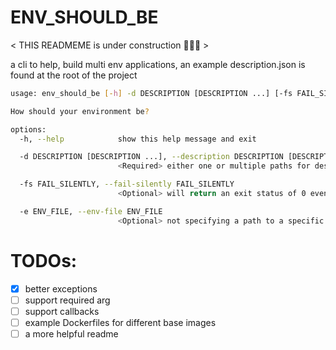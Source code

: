 # ENV_SHOULD_BE

< THIS READMEME is under construction 🤫🤫🤫 >

a cli to help, build multi env applications, an example description.json is found at the root of the project

```sh
usage: env_should_be [-h] -d DESCRIPTION [DESCRIPTION ...] [-fs FAIL_SILENTLY] [-e ENV_FILE]

How should your environment be?

options:
  -h, --help            show this help message and exit

  -d DESCRIPTION [DESCRIPTION ...], --description DESCRIPTION [DESCRIPTION ...]
                        <Required> either one or multiple paths for description files.

  -fs FAIL_SILENTLY, --fail-silently FAIL_SILENTLY
                        <Optional> will return an exit status of 0 even if the description(s) fail to match the current env (still triggers the fail_callback).

  -e ENV_FILE, --env-file ENV_FILE
                        <Optional> not specifying a path to a specific env file to valid description(s) against, environment variables in the current shell will be loaded instead.
```

# TODOs:

- [x] better exceptions
- [ ] support required arg
- [ ] support callbacks
- [ ] example Dockerfiles for different base images
- [ ] a more helpful readme

